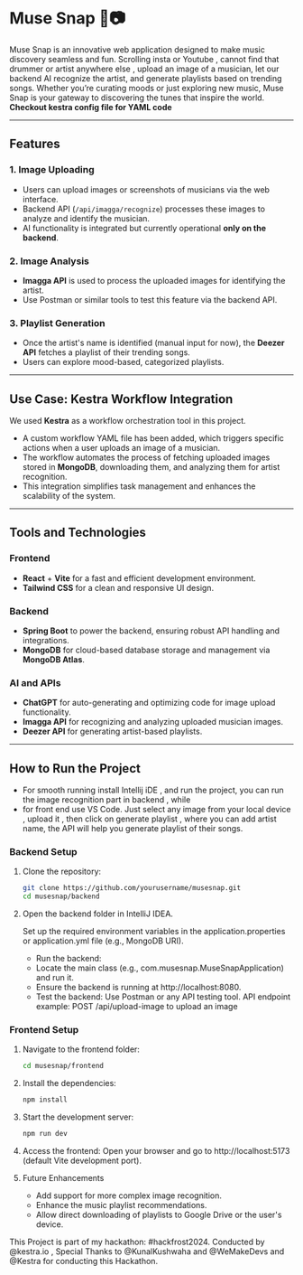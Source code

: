 # Muse Snap 🎵📷

Muse Snap is an innovative web application designed to make music discovery seamless and fun. Scrolling insta or Youtube , cannot find that drummer or artist anywhere else , upload an image of a musician, let our backend AI recognize the artist, and generate playlists based on trending songs. Whether you’re curating moods or just exploring new music, Muse Snap is your gateway to discovering the tunes that inspire the world.
<b>Checkout kestra config file for YAML code </b>

---

## Features

### 1. **Image Uploading**
   - Users can upload images or screenshots of musicians via the web interface.
   - Backend API (`/api/imagga/recognize`) processes these images to analyze and identify the musician.
   - AI functionality is integrated but currently operational **only on the backend**.

### 2. **Image Analysis**
   - **Imagga API** is used to process the uploaded images for identifying the artist.
   - Use Postman or similar tools to test this feature via the backend API.

### 3. **Playlist Generation**
   - Once the artist's name is identified (manual input for now), the **Deezer API** fetches a playlist of their trending songs.
   - Users can explore mood-based, categorized playlists.

---

## Use Case: **Kestra Workflow Integration**
We used **Kestra** as a workflow orchestration tool in this project. 

- A custom workflow YAML file has been added, which triggers specific actions when a user uploads an image of a musician.
- The workflow automates the process of fetching uploaded images stored in **MongoDB**, downloading them, and analyzing them for artist recognition.
- This integration simplifies task management and enhances the scalability of the system.

---

## Tools and Technologies

### **Frontend**
- **React** + **Vite** for a fast and efficient development environment.
- **Tailwind CSS** for a clean and responsive UI design.

### **Backend**
- **Spring Boot** to power the backend, ensuring robust API handling and integrations.
- **MongoDB** for cloud-based database storage and management via **MongoDB Atlas**.

### **AI and APIs**
- **ChatGPT** for auto-generating and optimizing code for image upload functionality.
- **Imagga API** for recognizing and analyzing uploaded musician images.
- **Deezer API** for generating artist-based playlists.

---

## How to Run the Project
 - For smooth running install Intellij iDE , and run the project, you can run the image  recognition part in backend , while
 - for front end use VS Code. Just select any image from your local device , upload it , then click on generate playlist , where you can add artist name, the API will help you generate playlist of their songs.
### **Backend Setup**
1. Clone the repository:
   ```bash
   git clone https://github.com/yourusername/musesnap.git
   cd musesnap/backend
   ```
2. Open the backend folder in IntelliJ IDEA.

   Set up the required environment variables in the application.properties or application.yml file (e.g., MongoDB URI).

   - Run the backend:
   - Locate the main class (e.g., com.musesnap.MuseSnapApplication) and run it.
   - Ensure the backend is running at http://localhost:8080.
   - Test the backend: Use Postman or any API testing tool. API endpoint example: POST /api/upload-image to upload an image

### **Frontend Setup**
1. Navigate to the frontend folder:
   ```bash
   cd musesnap/frontend
   ```
2. Install the dependencies:
   ```bash
   npm install
   ```
3. Start the development server:
   ```bash
   npm run dev
   ```
4. Access the frontend: Open your browser and go to http://localhost:5173 (default Vite development port).

5. Future Enhancements
   - Add support for more complex image recognition.
   - Enhance the music playlist recommendations.
   - Allow direct downloading of playlists to Google Drive or the user's device.
  
This Project is part of my hackathon: #hackfrost2024. Conducted by @kestra.io , Special Thanks to @KunalKushwaha and @WeMakeDevs and @Kestra for conducting this Hackathon.



